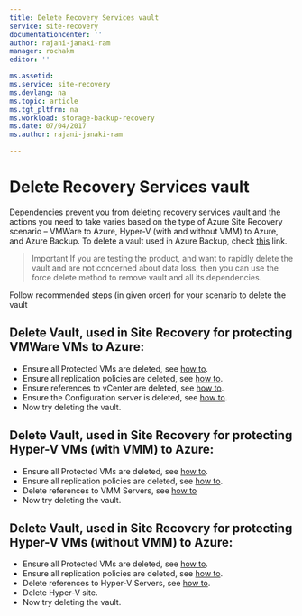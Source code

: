 ```yaml
---
title: Delete Recovery Services vault
service: site-recovery
documentationcenter: ''
author: rajani-janaki-ram
manager: rochakm
editor: ''

ms.assetid:
ms.service: site-recovery
ms.devlang: na
ms.topic: article
ms.tgt_pltfrm: na
ms.workload: storage-backup-recovery
ms.date: 07/04/2017
ms.author: rajani-janaki-ram

---
```

# Delete Recovery Services vault
Dependencies prevent you from deleting recovery services vault and the actions you need to take varies based on the type of Azure Site Recovery scenario – VMWare to Azure, Hyper-V (with and without VMM) to Azure,  and Azure Backup. To delete a vault used in Azure Backup, check [this](../backup/backup-azure-delete-vault.md) link.

>Important
>If you are testing the product, and want to rapidly delete the vault and are not concerned about data loss, then you can use the force delete method to remove vault and all its dependencies.

Follow recommended steps (in given order) for your scenario to delete the vault

## Delete Vault, used in Site Recovery for protecting VMWare VMs to Azure:
- Ensure all Protected VMs are deleted, see [how to](site-recovery-manage-registration-and-protection.md##disable-protection-for-a-vmware-vm-or-physical-server).
- Ensure all replication policies are deleted, see [how to](site-recovery-setup-replication-settings-vmware.md##delete-a-replication-policy).
-	Ensure references to vCenter are deleted, see [how to](site-recovery-vmware-to-azure-manage-vCenter.md##delete-a-vcenter-in-azure-site-recovery).
-	Ensure the Configuration server is deleted, see [how to](site-recovery-vmware-to-azure-manage-configuration-server.md##decommissioning-a-configuration-server).
-	Now try deleting the vault.


## Delete Vault, used in Site Recovery for protecting Hyper-V VMs (with VMM) to Azure:
- Ensure all Protected VMs are deleted, see [how to](site-recovery-manage-registration-and-protection.md##disable-protection-for-a-vmware-vm-or-physical-server).
- Ensure all replication policies are deleted, see [how to](site-recovery-setup-replication-settings-vmware.md##delete-a-replication-policy).
-	Delete references to VMM Servers, see [how to](site-recovery-manage-registration-and-protection.md##unregister-a-connected-vmm-server)
-	Now try deleting the vault.

## Delete Vault, used in Site Recovery  for protecting Hyper-V VMs (without VMM) to Azure:
- Ensure all Protected VMs are deleted, see [how to](site-recovery-manage-registration-and-protection.md##disable-protection-for-a-vmware-vm-or-physical-server).
- Ensure all replication policies are deleted, see [how to](site-recovery-setup-replication-settings-vmware.md##delete-a-replication-policy).
-	Delete references to Hyper-V Servers, see [how to](/site-recovery-manage-registration-and-protection.md##unregister-a-hyper-v-host-in-a-hyper-v-site).
-	Delete Hyper-V site.
-	Now try deleting the vault.
